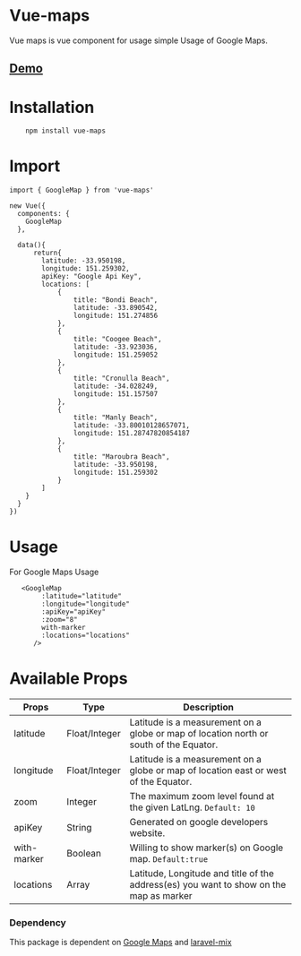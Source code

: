 # Vue-maps

Vue maps is vue component for usage simple Usage of Google Maps.

[Demo](https://kymrj.csb.app/)
---

# Installation
```
    npm install vue-maps
```

# Import
```
import { GoogleMap } from 'vue-maps'

new Vue({
  components: {
    GoogleMap
  },

  data(){
      return{
        latitude: -33.950198,
        longitude: 151.259302,
        apiKey: "Google Api Key",
        locations: [
            {
                title: "Bondi Beach",
                latitude: -33.890542,
                longitude: 151.274856
            },
            {
                title: "Coogee Beach",
                latitude: -33.923036,
                longitude: 151.259052
            },
            {
                title: "Cronulla Beach",
                latitude: -34.028249,
                longitude: 151.157507
            },
            {
                title: "Manly Beach",
                latitude: -33.80010128657071,
                longitude: 151.28747820854187
            },
            {
                title: "Maroubra Beach",
                latitude: -33.950198,
                longitude: 151.259302
            }
        ]
    }
  }
})
```

# Usage
For Google Maps Usage
```
   <GoogleMap
        :latitude="latitude"
        :longitude="longitude"
        :apiKey="apiKey"
        :zoom="8"
        with-marker
        :locations="locations"
      />
```
# Available Props
| Props | Type | Description |
| ----------- | ----------- |----------- |
| latitude | Float/Integer | Latitude is a measurement on a globe or map of location north or south of the Equator.|
| longitude | Float/Integer | Latitude is a measurement on a globe or map of location east or west of the Equator.|
| zoom | Integer | The maximum zoom level found at the given LatLng. `Default: 10`|
| apiKey | String | Generated on google developers website.|
| with-marker | Boolean | Willing to show marker(s) on Google map. `Default:true`|
| locations | Array | Latitude, Longitude and title of the address(es) you want to show on the map as marker|


### Dependency
This package is dependent on [Google Maps](https://maps.google.com) and [laravel-mix](https://laravel-mix.com/)